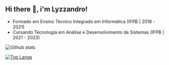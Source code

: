## Hi there :wave:, i'm Lyzzandro!

- Formado em Ensino Técnico Integrado em Informática (IFPB | 2018 - 2021)
- Cursando Tecnologia em Análise e Desenvolvimento de Sistemas (IFPB | 2021 - 2023)

![Github stats](https://github-readme-stats.vercel.app/api?username=lyzzandro&theme=nightowl&show_icons=true&count_private=true&hide=stars)

[![Top Langs](https://github-readme-stats.vercel.app/api/top-langs/?username=anuraghazra&layout=compact)](https://github.com/anuraghazra/github-readme-stats)

